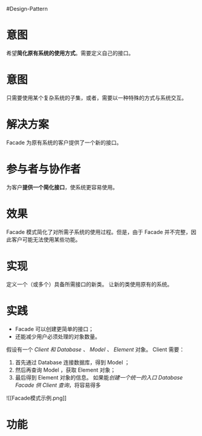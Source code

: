 #Design-Pattern 
# 意图
希望**简化原有系统的使用方式**。需要定义自己的接口。

# 意图
只需要使用某个复杂系统的子集，或者，需要以一种特殊的方式与系统交互。

# 解决方案 
Facade 为原有系统的客户提供了一个新的接口。

# 参与者与协作者 
为客户**提供一个简化接口**，使系统更容易使用。

# 效果 
Facade 模式简化了对所需子系统的使用过程。但是，由于 Facade 并不完整，因此客户可能无法使用某些功能。

# 实现 
定义一个（或多个）具备所需接口的新类。
让新的类使用原有的系统。

# 实践
- Facade 可以创建更简单的接口；
- 还能减少用户必须处理的对象数量。

假设有一个 *Client 和 Database 、 Model 、 Element* 对象。
Client 需要：
1. 首先通过 Database 连接数据库，得到 Model ；
2. 然后再查询 Model ，获取 Element 对象；
3. 最后得到 Element 对象的信息。
如果能*创建一个统一的入口 Database Facade 供  Client 查询*，将容易得多

![[Facade模式示例.png]]

# 功能
